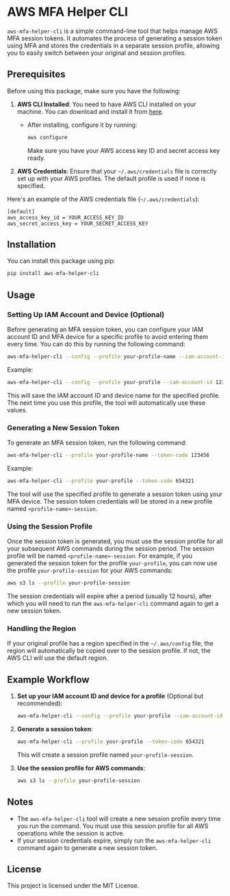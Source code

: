 # AWS MFA Helper CLI

`aws-mfa-helper-cli` is a simple command-line tool that helps manage AWS MFA session tokens. It automates the process of generating a session token using MFA and stores the credentials in a separate session profile, allowing you to easily switch between your original and session profiles.

## Prerequisites

Before using this package, make sure you have the following:

1. **AWS CLI Installed**: You need to have AWS CLI installed on your machine. You can download and install it from [here](https://docs.aws.amazon.com/cli/latest/userguide/install-cliv2.html). 
   - After installing, configure it by running:
     ```bash
     aws configure
     ```
     Make sure you have your AWS access key ID and secret access key ready.

2. **AWS Credentials**: Ensure that your `~/.aws/credentials` file is correctly set up with your AWS profiles. The default profile is used if none is specified.

Here's an example of the AWS credentials file (`~/.aws/credentials`):

```
[default]
aws_access_key_id = YOUR_ACCESS_KEY_ID
aws_secret_access_key = YOUR_SECRET_ACCESS_KEY
```

## Installation

You can install this package using pip:

```bash
pip install aws-mfa-helper-cli
```

## Usage

### Setting Up IAM Account and Device (Optional)

Before generating an MFA session token, you can configure your IAM account ID and MFA device for a specific profile to avoid entering them every time. You can do this by running the following command:

```bash
aws-mfa-helper-cli --config --profile your-profile-name --iam-account-id 123456789012 --device your-mfa-device
```

Example:

```bash
aws-mfa-helper-cli --config --profile your-profile --iam-account-id 123456789012 --device iphone
```

This will save the IAM account ID and device name for the specified profile. The next time you use this profile, the tool will automatically use these values.

### Generating a New Session Token

To generate an MFA session token, run the following command:

```bash
aws-mfa-helper-cli --profile your-profile-name --token-code 123456
```

Example:

```bash
aws-mfa-helper-cli --profile your-profile --token-code 654321
```

The tool will use the specified profile to generate a session token using your MFA device. The session token credentials will be stored in a new profile named `<profile-name>-session`.

### Using the Session Profile

Once the session token is generated, you must use the session profile for all your subsequent AWS commands during the session period. The session profile will be named `<profile-name>-session`. For example, if you generated the session token for the profile `your-profile`, you can now use the profile `your-profile-session` for your AWS commands:

```bash
aws s3 ls --profile your-profile-session
```

The session credentials will expire after a period (usually 12 hours), after which you will need to run the `aws-mfa-helper-cli` command again to get a new session token.

### Handling the Region

If your original profile has a region specified in the `~/.aws/config` file, the region will automatically be copied over to the session profile. If not, the AWS CLI will use the default region.

## Example Workflow

1. **Set up your IAM account ID and device for a profile** (Optional but recommended):
   ```bash
   aws-mfa-helper-cli --config --profile your-profile --iam-account-id 123456789012 --device iphone
   ```

2. **Generate a session token**:
   ```bash
   aws-mfa-helper-cli --profile your-profile --token-code 654321
   ```

   This will create a session profile named `your-profile-session`.

3. **Use the session profile for AWS commands**:
   ```bash
   aws s3 ls --profile your-profile-session
   ```

## Notes

- The `aws-mfa-helper-cli` tool will create a new session profile every time you run the command. You must use this session profile for all AWS operations while the session is active.
- If your session credentials expire, simply run the `aws-mfa-helper-cli` command again to generate a new session token.

## License

This project is licensed under the MIT License.
